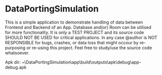 # DataPortingSimulation
 
This is a simple application to demonstrate handling of data
between Frontend and Backend of an App. Database and(or) Room can be
utilised for more functionality. It is only a TEST PROJECT and its
source code SHOULD NOT BE USED for critical applications. In any case
@author is NOT RESPONSIBLE for bugs, crashes, or data loss that might
occour by re-purposing or re-using this project. Feel free to study/use
the source code whatsoever.

Apk dir: ~\\DataPortingSimulation\app\build\outputs\apk\debug\app-debug.apk
